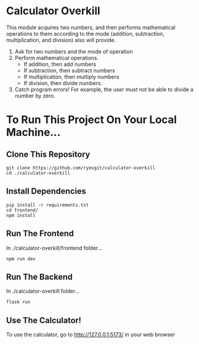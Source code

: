 # Calculator Overkill

This module acquires two numbers, and then performs mathematical operations to them
according to the mode (addition, subtraction, multiplication, and division) also will provide. 

1. Ask for two numbers and the mode of operation
2. Perform mathematical operations.
    - If addition, then add numbers
    - If subtraction, then subtract numbers
    - If multiplication, then multiply numbers
    - If division, then divide numbers.
3. Catch program errors! For example, the user must not be able to divide a number by zero.

# To Run This Project On Your Local Machine...
## Clone This Repository
```
git clone https://github.com/ryesgit/calculator-overkill
cd ./calculator-overkill
```
## Install Dependencies
```
pip install -r requirements.txt
cd frontend/
npm install
```
## Run The Frontend
In ./calculator-overkill/frontend folder...
```
npm run dev
```
## Run The Backend
In ./calculator-overkill folder...
```
flask run
```
## Use The Calculator!
To use the calculator, go to http://127.0.0.1:5173/ in your web browser
